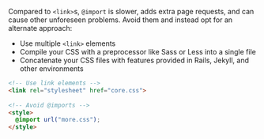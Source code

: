 Compared to ``<link>``s, ``@import`` is slower, adds extra page requests, and can cause other unforeseen problems. Avoid them and instead opt for an alternate approach:

- Use multiple ``<link>`` elements
- Compile your CSS with a preprocessor like Sass or Less into a single file
- Concatenate your CSS files with features provided in Rails, Jekyll, and other environments

```html
<!-- Use link elements -->
<link rel="stylesheet" href="core.css">
 
<!-- Avoid @imports -->
<style>
  @import url("more.css");
</style>
```